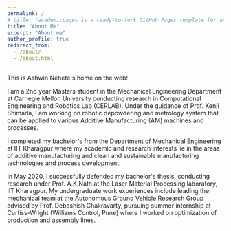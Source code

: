 ```yaml
---
permalink: /
# title: "academicpages is a ready-to-fork GitHub Pages template for academic personal websites"
title: "About Me"
excerpt: "About me"
author_profile: true
redirect_from: 
  - /about/
  - /about.html
---
```

This is Ashwin Nehete's home on the web!

I am a 2nd year Masters student in the Mechanical Engineering Department at Carnegie Mellon University conducting research in Computational Engineering and Robotics Lab (CERLAB). Under the guidance of Prof. Kenji Shimada, I am working on robotic depowdering and metrology system that can be applied to various Additive Manufacturing (AM) machines and processes.

I completed my bachelor's from the Department of Mechanical Engineering at IIT Kharagpur where my academic and research interests lie in the areas of additive manufacturing and clean and sustainable manufacturing technologies and process development.

In May 2020, I successfully defended my bachelor's thesis, conducting research under Prof. A.K.Nath at the Laser Material Processing laboratory, IIT Kharagpur. My undergraduate work experiences include leading the mechanical team at the Autonomous Ground Vehicle Research Group advised by Prof. Debashish Chakravarty, pursuing summer internship at Curtiss-Wright (Williams Control, Pune) where I worked on optimization of production and assembly lines.
